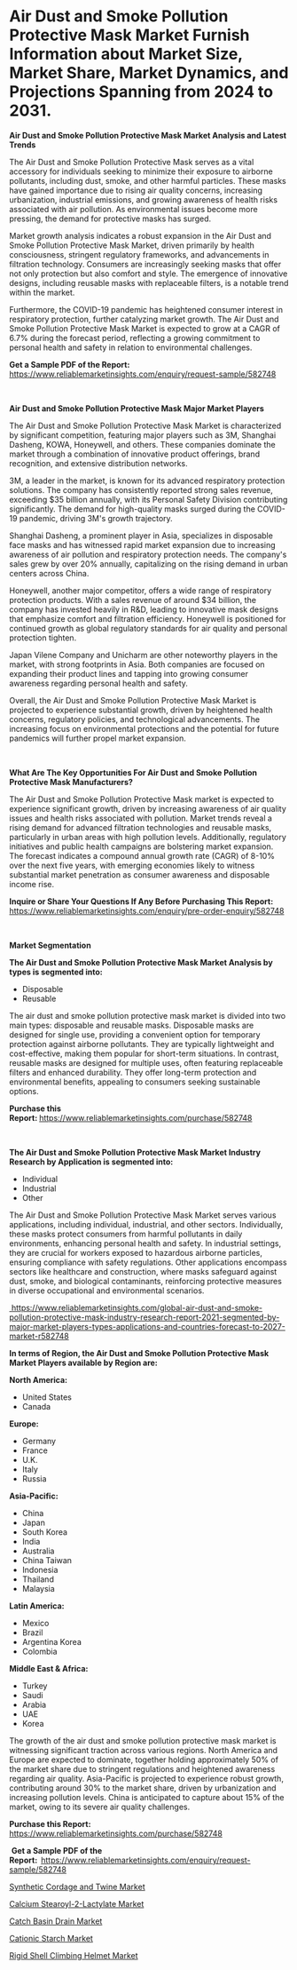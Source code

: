 <p><h1>Air Dust and Smoke Pollution Protective Mask Market Furnish Information about Market Size, Market Share, Market Dynamics, and Projections Spanning from 2024 to 2031.</h1></p><p><strong>Air Dust and Smoke Pollution Protective Mask Market Analysis and Latest Trends</strong></p>
<p><p>The Air Dust and Smoke Pollution Protective Mask serves as a vital accessory for individuals seeking to minimize their exposure to airborne pollutants, including dust, smoke, and other harmful particles. These masks have gained importance due to rising air quality concerns, increasing urbanization, industrial emissions, and growing awareness of health risks associated with air pollution. As environmental issues become more pressing, the demand for protective masks has surged.</p><p>Market growth analysis indicates a robust expansion in the Air Dust and Smoke Pollution Protective Mask Market, driven primarily by health consciousness, stringent regulatory frameworks, and advancements in filtration technology. Consumers are increasingly seeking masks that offer not only protection but also comfort and style. The emergence of innovative designs, including reusable masks with replaceable filters, is a notable trend within the market. </p><p>Furthermore, the COVID-19 pandemic has heightened consumer interest in respiratory protection, further catalyzing market growth. The Air Dust and Smoke Pollution Protective Mask Market is expected to grow at a CAGR of 6.7% during the forecast period, reflecting a growing commitment to personal health and safety in relation to environmental challenges.</p></p>
<p><strong>Get a Sample PDF of the Report:&nbsp;</strong> <a href="https://www.reliablemarketinsights.com/enquiry/request-sample/582748?utm_campaign=1282&utm_medium=2&utm_source=Github&utm_content=ia&utm_term=27092024&utm_id=air-dust-and-smoke-pollution-protective-mask">https://www.reliablemarketinsights.com/enquiry/request-sample/582748</a></p>
<p>&nbsp;</p>
<p><strong>Air Dust and Smoke Pollution Protective Mask Major Market Players</strong></p>
<p><p>The Air Dust and Smoke Pollution Protective Mask Market is characterized by significant competition, featuring major players such as 3M, Shanghai Dasheng, KOWA, Honeywell, and others. These companies dominate the market through a combination of innovative product offerings, brand recognition, and extensive distribution networks.</p><p>3M, a leader in the market, is known for its advanced respiratory protection solutions. The company has consistently reported strong sales revenue, exceeding $35 billion annually, with its Personal Safety Division contributing significantly. The demand for high-quality masks surged during the COVID-19 pandemic, driving 3M's growth trajectory.</p><p>Shanghai Dasheng, a prominent player in Asia, specializes in disposable face masks and has witnessed rapid market expansion due to increasing awareness of air pollution and respiratory protection needs. The company's sales grew by over 20% annually, capitalizing on the rising demand in urban centers across China.</p><p>Honeywell, another major competitor, offers a wide range of respiratory protection products. With a sales revenue of around $34 billion, the company has invested heavily in R&D, leading to innovative mask designs that emphasize comfort and filtration efficiency. Honeywell is positioned for continued growth as global regulatory standards for air quality and personal protection tighten.</p><p>Japan Vilene Company and Unicharm are other noteworthy players in the market, with strong footprints in Asia. Both companies are focused on expanding their product lines and tapping into growing consumer awareness regarding personal health and safety.</p><p>Overall, the Air Dust and Smoke Pollution Protective Mask Market is projected to experience substantial growth, driven by heightened health concerns, regulatory policies, and technological advancements. The increasing focus on environmental protections and the potential for future pandemics will further propel market expansion.</p></p>
<p>&nbsp;</p>
<p><strong>What Are The Key Opportunities For Air Dust and Smoke Pollution Protective Mask Manufacturers?</strong></p>
<p><p>The Air Dust and Smoke Pollution Protective Mask market is expected to experience significant growth, driven by increasing awareness of air quality issues and health risks associated with pollution. Market trends reveal a rising demand for advanced filtration technologies and reusable masks, particularly in urban areas with high pollution levels. Additionally, regulatory initiatives and public health campaigns are bolstering market expansion. The forecast indicates a compound annual growth rate (CAGR) of 8-10% over the next five years, with emerging economies likely to witness substantial market penetration as consumer awareness and disposable income rise.</p></p>
<p><strong>Inquire or Share Your Questions If Any Before Purchasing This Report:</strong> <a href="https://www.reliablemarketinsights.com/enquiry/pre-order-enquiry/582748?utm_campaign=1282&utm_medium=2&utm_source=Github&utm_content=ia&utm_term=27092024&utm_id=air-dust-and-smoke-pollution-protective-mask">https://www.reliablemarketinsights.com/enquiry/pre-order-enquiry/582748</a></p>
<p>&nbsp;</p>
<p><strong>Market Segmentation</strong></p>
<p><strong>The Air Dust and Smoke Pollution Protective Mask Market Analysis by types is segmented into:</strong></p>
<p><ul><li>Disposable</li><li>Reusable</li></ul></p>
<p><p>The air dust and smoke pollution protective mask market is divided into two main types: disposable and reusable masks. Disposable masks are designed for single use, providing a convenient option for temporary protection against airborne pollutants. They are typically lightweight and cost-effective, making them popular for short-term situations. In contrast, reusable masks are designed for multiple uses, often featuring replaceable filters and enhanced durability. They offer long-term protection and environmental benefits, appealing to consumers seeking sustainable options.</p></p>
<p><strong>Purchase this Report:&nbsp;</strong><a href="https://www.reliablemarketinsights.com/purchase/582748?utm_campaign=1282&utm_medium=2&utm_source=Github&utm_content=ia&utm_term=27092024&utm_id=air-dust-and-smoke-pollution-protective-mask">https://www.reliablemarketinsights.com/purchase/582748</a></p>
<p>&nbsp;</p>
<p><strong>The Air Dust and Smoke Pollution Protective Mask Market Industry Research by Application is segmented into:</strong></p>
<p><ul><li>Individual</li><li>Industrial</li><li>Other</li></ul></p>
<p><p>The Air Dust and Smoke Pollution Protective Mask Market serves various applications, including individual, industrial, and other sectors. Individually, these masks protect consumers from harmful pollutants in daily environments, enhancing personal health and safety. In industrial settings, they are crucial for workers exposed to hazardous airborne particles, ensuring compliance with safety regulations. Other applications encompass sectors like healthcare and construction, where masks safeguard against dust, smoke, and biological contaminants, reinforcing protective measures in diverse occupational and environmental scenarios.</p></p>
<p><a href="https://www.reliablemarketinsights.com/global-air-dust-and-smoke-pollution-protective-mask-industry-research-report-2021-segmented-by-major-market-players-types-applications-and-countries-forecast-to-2027-market-r582748?utm_campaign=1282&utm_medium=2&utm_source=Github&utm_content=ia&utm_term=27092024&utm_id=air-dust-and-smoke-pollution-protective-mask">&nbsp;https://www.reliablemarketinsights.com/global-air-dust-and-smoke-pollution-protective-mask-industry-research-report-2021-segmented-by-major-market-players-types-applications-and-countries-forecast-to-2027-market-r582748</a></p>
<p><strong>In terms of Region, the Air Dust and Smoke Pollution Protective Mask Market Players available by Region are:</strong></p>
<p>
    <p> <strong> North America: </strong>
        <ul>
            <li>United States</li>
            <li>Canada</li>
        </ul>
        </p> 
    <p> <strong> Europe: </strong>
        <ul>
            <li>Germany</li>
            <li>France</li>
            <li>U.K.</li>
            <li>Italy</li>
            <li>Russia</li>
        </ul>
        </p> 
    <p> <strong> Asia-Pacific: </strong>
        <ul>
            <li>China</li>
            <li>Japan</li>
            <li>South Korea</li>
            <li>India</li>
            <li>Australia</li>
            <li>China Taiwan</li>
            <li>Indonesia</li>
            <li>Thailand</li>
            <li>Malaysia</li>
        </ul>
        </p> 
    <p> <strong> Latin America: </strong>
        <ul>
            <li>Mexico</li>
            <li>Brazil</li>
            <li>Argentina Korea</li>
            <li>Colombia</li>
        </ul>
        </p> 
    <p> <strong> Middle East & Africa: </strong>
        <ul>
            <li>Turkey</li>
            <li>Saudi</li>
            <li>Arabia</li>
            <li>UAE</li>
            <li>Korea</li>
        </ul>
    </p>
    </p>
<p><p>The growth of the air dust and smoke pollution protective mask market is witnessing significant traction across various regions. North America and Europe are expected to dominate, together holding approximately 50% of the market share due to stringent regulations and heightened awareness regarding air quality. Asia-Pacific is projected to experience robust growth, contributing around 30% to the market share, driven by urbanization and increasing pollution levels. China is anticipated to capture about 15% of the market, owing to its severe air quality challenges.</p></p>
<p><strong>Purchase this Report: </strong><a href="https://www.reliablemarketinsights.com/purchase/582748?utm_campaign=1282&utm_medium=2&utm_source=Github&utm_content=ia&utm_term=27092024&utm_id=air-dust-and-smoke-pollution-protective-mask">https://www.reliablemarketinsights.com/purchase/582748</a></p>
<p>&nbsp;<strong>Get a Sample PDF of the Report:&nbsp;&nbsp;</strong><a href="https://www.reliablemarketinsights.com/enquiry/request-sample/582748?utm_campaign=1282&utm_medium=2&utm_source=Github&utm_content=ia&utm_term=27092024&utm_id=air-dust-and-smoke-pollution-protective-mask">https://www.reliablemarketinsights.com/enquiry/request-sample/582748</a></p>
<p><strong></strong></p>
<p><p><a href="https://issuu.com/reportprime-2/docs/synthetic-cordage-and-twine-market-_b83a6b6a2f52b3?utm_campaign=1282&utm_medium=2&utm_source=Github&utm_content=ia&utm_term=27092024&utm_id=air-dust-and-smoke-pollution-protective-mask">Synthetic Cordage and Twine Market</a></p><p><a href="https://github.com/guneycigdem35/Market-Research-Report-List-5/blob/main/calcium-stearoyl-2-lactylate-market.md?utm_campaign=1282&utm_medium=2&utm_source=Github&utm_content=ia&utm_term=27092024&utm_id=air-dust-and-smoke-pollution-protective-mask">Calcium Stearoyl-2-Lactylate Market</a></p><p><a href="https://www.linkedin.com/pulse/strategic-roadmap-global-catch-basin-drain-market-insights-opportunities-2843c?utm_campaign=1282&utm_medium=2&utm_source=Github&utm_content=ia&utm_term=27092024&utm_id=air-dust-and-smoke-pollution-protective-mask">Catch Basin Drain Market</a></p><p><a href="https://www.linkedin.com/pulse/global-cationic-starch-market-trends-innovations-forward-looking-rtdac?utm_campaign=1282&utm_medium=2&utm_source=Github&utm_content=ia&utm_term=27092024&utm_id=air-dust-and-smoke-pollution-protective-mask">Cationic Starch Market</a></p><p><a href="https://issuu.com/reportprime-2/docs/rigid-shell-climbing-helmet-market-_793cc2372ca542?utm_campaign=1282&utm_medium=2&utm_source=Github&utm_content=ia&utm_term=27092024&utm_id=air-dust-and-smoke-pollution-protective-mask">Rigid Shell Climbing Helmet Market</a></p></p>